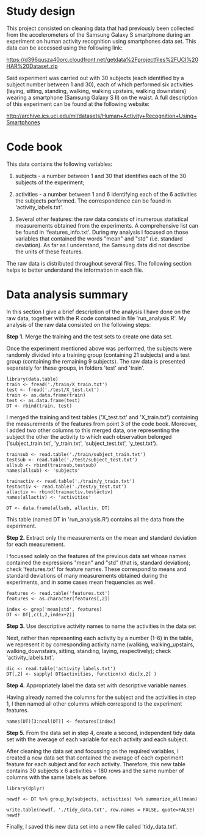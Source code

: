 # Study design

This project consisted on cleaning data that had previously been collected from the accelerometers of the Samsung Galaxy S smartphone during an experiment on human activity recognition using smartphones data set. This data can be accessed using the following link:

<https://d396qusza40orc.cloudfront.net/getdata%2Fprojectfiles%2FUCI%20HAR%20Dataset.zip>

Said experiment was carried out with 30 subjects (each identified by a subject number between 1 and 30), each of which performed six activities (laying, sitting, standing, walking, walking upstairs, walking downstairs) wearing a smartphone (Samsung Galaxy S II) on the waist. A full description of this experiment can be found at the following website:

<http://archive.ics.uci.edu/ml/datasets/Human+Activity+Recognition+Using+Smartphones>

#  Code book

This data contains the following variables:

1. subjects - a number between 1 and 30 that identifies each of the 30 subjects of the experiment;

2. activities - a number between 1 and 6 identifying each of the 6 activities the subjects performed. The correspondence can be found in 'activity\_labels.txt'.

3. Several other features: the raw data consists of inumerous statistical measurements obtained from the experiments. A comprehensive list can be found in 'features\_info.txt'. During my analysis I focused on those variables that contained the words "mean" and "std" (i.e. standard deviation). As far as I understand, the Samsung data did not describe the units of these features.

The raw data is distributed throughout several files. The following section helps to better understand the information in each file.

# Data analysis summary

In this section I give a brief description of the analysis I have done on the raw data, together with the R code contained in file 'run\_analysis.R'. My analysis of the raw data consisted on the following steps:

**Step 1.** Merge the training and the test sets to create one data set.

Once the experiment mentioned above was performed, the subjects were randomly divided into a training group (containing 21 subjects) and a test group (containing the remaining 9 subjects). The raw data is presented separately for these groups, in folders 'test' and 'train'.

	library(data.table)
	train <- fread('./train/X_train.txt')
	test <- fread('./test/X_test.txt')
	train <- as.data.frame(train)
	test <- as.data.frame(test)
	DT <- rbind(train, test)

I merged the training and test tables ('X\_test.txt' and 'X\_train.txt') containing the measurements of the features from point 3 of the code book. Moreover, I added two other columns to this merged data, one representing the subject the other the activity to which each observation belonged ('subject\_train.txt', 'y\_train.txt', 'subject\_test.txt', 'y\_test.txt').

	trainsub <- read.table('./train/subject_train.txt')
	testsub <- read.table('./test/subject_test.txt')
	allsub <- rbind(trainsub,testsub)
	names(allsub) <- 'subjects'

	trainactiv <- read.table('./train/y_train.txt')
	testactiv <- read.table('./test/y_test.txt')
	allactiv <- rbind(trainactiv,testactiv)
	names(allactiv) <- 'activities'

	DT <- data.frame(allsub, allactiv, DT)

This table (named DT in 'run\_analysis.R') contains all the data from the experiment.

**Step 2.** Extract only the measurements on the mean and standard deviation for each measurement.

I focussed solely on the features of the previous data set whose names contained the expressions "mean" and "std" (that is, standard deviation); check 'features.txt' for feature names. These correspond to means and standard deviations of many measurements obtained during the experiments, and in some cases mean frequencies as well.

	features <- read.table('features.txt')
	features <- as.character(features[,2])
	
	index <- grep('mean|std', features)
	DT <- DT[,c(1,2,index+2)]

**Step 3.** Use descriptive activity names to name the activities in the data set

Next, rather than representing each activity by a number (1-6) in the table, we represent it by corresponding activity name (walking, walking\_upstairs, walking\_downstairs, sitting, standing, laying, respectively); check 'activity\_labels.txt'. 

	dic <- read.table('activity_labels.txt')
	DT[,2] <- sapply( DT$activities, function(x) dic[x,2] )

	
**Step 4.** Appropriately label the data set with descriptive variable names.

Having already named the columns for the subject and the activities in step 1, I then named all other columns which correspond to the experiment features.

	names(DT)[3:ncol(DT)] <- features[index]


**Step 5.** From the data set in step 4, create a second, independent tidy data set with the average of each variable for each activity and each subject.

After cleaning the data set and focussing on the required variables, I created a new data set that contained the average of each experiment feature for each subject and for each activity. Therefore, this new table contains 30 subjects x 6 activities = 180 rows and the same number of columns with the same labels as before.

	library(dplyr)
	
	newdf <- DT %>% group_by(subjects, activities) %>% summarize_all(mean)
	
	write.table(newdf, './tidy_data.txt', row.names = FALSE, quote=FALSE)
	newdf

Finally, I saved this new data set into a new file called 'tidy_data.txt'.